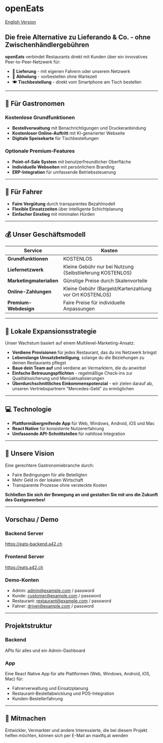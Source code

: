 # openEats

[English Version](README.md)

## Die freie Alternative zu Lieferando & Co. - ohne Zwischenhändlergebühren

**openEats** verbindet Restaurants direkt mit Kunden über ein innovatives Peer-to-Peer-Netzwerk für:
- 🚚 **Lieferung** - mit eigenen Fahrern oder unserem Netzwerk
- 🥡 **Abholung** - vorbestellen ohne Wartezeit
- 🍽️ **Tischbestellung** - direkt vom Smartphone am Tisch bestellen

---

## 💼 Für Gastronomen

### Kostenlose Grundfunktionen
- **Bestellverwaltung** mit Benachrichtigungen und Druckeranbindung
- **Kostenloser Online-Auftritt** mit KI-generierter Webseite
- **Digitale Speisekarte** für Tischbestellungen

### Optionale Premium-Features
- **Point-of-Sale System** mit benutzerfreundlicher Oberfläche
- **Individuelle Webseiten** mit persönlichem Branding
- **ERP-Integration** für umfassende Betriebssteuerung

---

## 🚗 Für Fahrer

- **Faire Vergütung** durch transparentes Bezahlmodell
- **Flexible Einsatzzeiten** über intelligente Schichtplanung
- **Einfacher Einstieg** mit minimalen Hürden

---

## 💰 Unser Geschäftsmodell

| Service | Kosten |
|---------|--------|
| **Grundfunktionen** | KOSTENLOS |
| **Liefernetzwerk** | Kleine Gebühr nur bei Nutzung (Selbstlieferung KOSTENLOS) |
| **Marketingmaterialien** | Günstige Preise durch Skalenvorteile |
| **Online-Zahlungen** | Kleine Gebühr (Bargeld/Kartenzahlung vor Ort KOSTENLOS) |
| **Premium-Webdesign** | Faire Preise für individuelle Anpassungen |

---

## 🌱 Lokale Expansionsstrategie

Unser Wachstum basiert auf einem Multilevel-Marketing-Ansatz:
- **Verdiene Provisionen** für jedes Restaurant, das du ins Netzwerk bringst
- **Lebenslange Umsatzbeteiligung**, solange du die Beziehungen zu deinen Restaurants pflegst
- **Baue dein Team auf** und verdiene an Vermarktern, die du anwirbst
- **Einfache Betreuungspflichten** - regelmäßige Check-ins zur Qualitätssicherung und Menüaktualisierungen
- **Überdurchschnittliches Einkommenspotenzial** - wir zielen darauf ab, unseren Vertriebspartnern "Mercedes-Geld" zu ermöglichen

---

## 💻 Technologie

- **Plattformübergreifende App** für Web, Windows, Android, iOS und Mac
- **React Native** für konsistente Nutzererfahrung
- **Umfassende API-Schnittstellen** für nahtlose Integration

---

## 🤝 Unsere Vision

Eine gerechtere Gastronomiebranche durch:
- Faire Bedingungen für alle Beteiligten
- Mehr Geld in der lokalen Wirtschaft 
- Transparente Prozesse ohne versteckte Kosten

**Schließen Sie sich der Bewegung an und gestalten Sie mit uns die Zukunft des Gastgewerbes!**

---

## Vorschau / Demo

### Backend Server
https://eats-backend.a42.ch

### Frontend Server
https://eats.a42.ch

### Demo-Konten

- Admin: admin@example.com / password
- Kunde: customer@example.com / password
- Restaurant: restaurant@example.com / password
- Fahrer: driver@example.com / password

---

## Projektstruktur

### Backend
APIs für alles und ein Admin-Dashboard

### App
Eine React Native App für alle Plattformen (Web, Windows, Android, iOS, Mac) für:
- Fahrerverwaltung und Einsatzplanung
- Restaurant-Bestellabwicklung und POS-Integration
- Kunden-Bestellerfahrung

---

## 👋 Mitmachen

Entwickler, Vermarkter und andere Interessierte, die bei diesem Projekt helfen möchten, können sich per E-Mail an max<at>tfq.at wenden